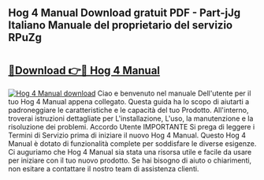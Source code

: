 ## Hog 4 Manual Download gratuit PDF - Part-jJg Italiano Manuale del proprietario del servizio RPuZg

# <h2><a href="http://dfdp2y.blite.top/?on=Hog+4+Manual">🔗Download 👉🔴 Hog 4 Manual</a></h2>

[![Hog 4 Manual download](https://i.imgur.com/lujVjoI.png)](http://dfdp2y.blite.top/?on=Hog+4+Manual)
Ciao e benvenuto nel manuale Dell'utente per il tuo Hog 4 Manual appena collegato. Questa guida ha lo scopo di aiutarti a padroneggiare le caratteristiche e le capacità del tuo Prodotto. All'interno, troverai istruzioni dettagliate per L'installazione, L'uso, la manutenzione e la risoluzione dei problemi. Accordo Utente IMPORTANTE Si prega di leggere i Termini di Servizio prima di iniziare il nuovo Hog 4 Manual. Questo Hog 4 Manual è dotato di funzionalità complete per soddisfare le diverse esigenze. Ci auguriamo che Hog 4 Manual sia stata una risorsa utile e facile da usare per iniziare con il tuo nuovo prodotto. Se hai bisogno di aiuto o chiarimenti, non esitare a contattare il nostro team di assistenza clienti.
